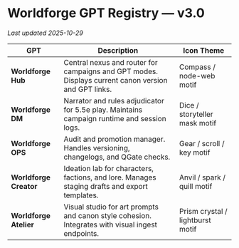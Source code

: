 # Worldforge GPT Registry — v3.0
_Last updated 2025-10-29_

| GPT | Description | Icon Theme |
|-----|--------------|-------------|
| **Worldforge Hub** | Central nexus and router for campaigns and GPT modes. Displays current canon version and GPT links. | Compass / node-web motif |
| **Worldforge DM** | Narrator and rules adjudicator for 5.5e play. Maintains campaign runtime and session logs. | Dice / storyteller mask motif |
| **Worldforge OPS** | Audit and promotion manager. Handles versioning, changelogs, and QGate checks. | Gear / scroll / key motif |
| **Worldforge Creator** | Ideation lab for characters, factions, and lore. Manages staging drafts and export templates. | Anvil / spark / quill motif |
| **Worldforge Atelier** | Visual studio for art prompts and canon style cohesion. Integrates with visual ingest endpoints. | Prism crystal / lightburst motif |

